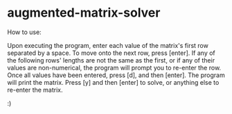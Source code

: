 # augmented-matrix-solver

How to use:

Upon executing the program, enter each value of the matrix's first row separated by a space.
To move onto the next row, press [enter]. If any of the following rows' lengths are not the same as the first, or if any of their values are non-numerical, the program will prompt you to re-enter the row.
Once all values have been entered, press [d], and then [enter].
The program will print the matrix. Press [y] and then [enter] to solve, or anything else to re-enter the matrix.

:)